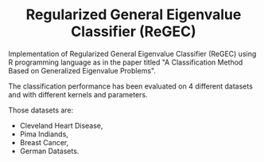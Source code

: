 # <h1 align="center">Regularized General Eigenvalue Classifier (ReGEC)</h1>

Implementation of Regularized General Eigenvalue Classifier (ReGEC) using R programming language as in the paper titled "A Classification Method Based on Generalized Eigenvalue Problems".

The classification performance has been evaluated on 4 different datasets and with different kernels and parameters. 

Those datasets are: 
- Cleveland Heart Disease, 
- Pima Indiands, 
- Breast Cancer, 
- German Datasets. 



